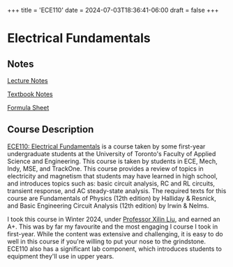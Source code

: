 +++
title = 'ECE110'
date = 2024-07-03T18:36:41-06:00
draft = false
+++

# Electrical Fundamentals

## Notes
[Lecture Notes](/files/firstyear/ece110lec.pdf)

[Textbook Notes](/files/firstyear/ece110text.pdf)

[Formula Sheet](/files/firstyear/ece110formulae.pdf)

## Course Description

[ECE110: Electrical Fundamentals](https://engineering.calendar.utoronto.ca/course/ece110h1) is a course taken by some first-year undergraduate students at the University of Toronto's Faculty of Applied Science and Engineering. This course is taken by students in ECE, Mech, Indy, MSE, and TrackOne. This course provides a review of topics in electricity and magnetism that students may have learned in high school, and introduces topics such as: basic circuit analysis, RC and RL circuits, transient response, and AC steady-state analysis. The required texts for this course are Fundamentals of Physics (12th edition) by Halliday & Resnick, and Basic Engineering Circuit Analysis (12th edition) by Irwin & Nelms.

I took this course in Winter 2024, under [Professor Xilin Liu](https://www.eecg.utoronto.ca/~xilinliu/), and earned an A+. This was by far my favourite and the most engaging I course I took in first-year. While the content was extensive and challenging, it is easy to do well in this course if you're willing to put your nose to the grindstone. ECE110 also has a significant lab component, which introduces students to equipment they'll use in upper years.
